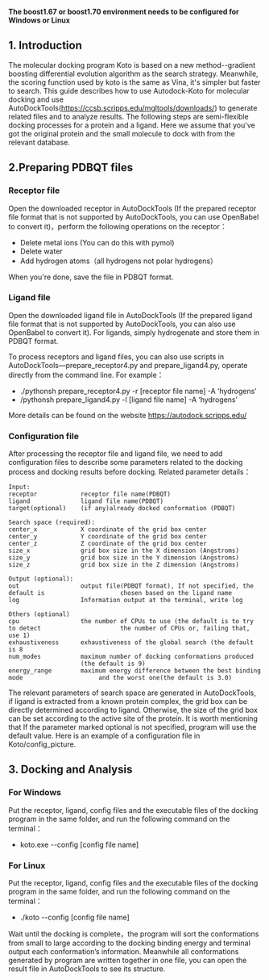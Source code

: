**The boost1.67 or boost1.70 environment needs to be configured for Windows or Linux**

## 1. Introduction

The molecular docking program Koto is based on a new method--gradient boosting differential evolution algorithm as the search strategy. Meanwhile,  the scoring function used by koto is the same as Vina, it's simpler but faster to search. This guide describes how to use Autodock-Koto for molecular docking and use AutoDockTools(https://ccsb.scripps.edu/mgltools/downloads/) to generate related files and to analyze results. The following steps are semi-flexible docking processes for a protein and a ligand. Here we assume that you've got the original protein and the small molecule to dock with from the relevant database. 


## 2.Preparing PDBQT files

### Receptor file

Open the downloaded receptor in AutoDockTools (If the prepared receptor file format that is not supported by AutoDockTools, you can use OpenBabel to convert it)，perform the following operations on the receptor：

- Delete metal ions (You can do this with pymol)
- Delete water
- Add hydrogen atoms（all hydrogens not polar hydrogens）

When you're done, save the file in PDBQT format.

### Ligand file

Open the downloaded ligand file in AutoDockTools (If the prepared ligand file format that is not supported by AutoDockTools, you can also use OpenBabel to convert it). For ligands, simply hydrogenate and store them in PDBQT format. 

To process receptors and ligand files, you can also use scripts in AutoDockTools—prepare_receptor4.py and prepare_ligand4.py, operate directly from the command line. For example： 

- ./pythonsh prepare_receptor4.py -r [receptor file name] -A ‘hydrogens’
- /pythonsh prepare_ligand4.py -l [ligand file name] -A ‘hydrogens’

More details can be found on the website https://autodock.scripps.edu/

### Configuration file

After processing the receptor file and ligand file, we need to add configuration files to describe some parameters related to the docking process and docking results before docking. Related parameter details：

```
Input:
receptor 			receptor file name(PDBQT)
ligand 				ligand file name(PDBQT)
target(optional)	(if any)already docked conformation (PDBQT)

Search space (required):
center_x   			X coordinate of the grid box center 
center_y			Y coordinate of the grid box center
center_z			Z coordinate of the grid box center 
size_x   			grid box size in the X dimension (Angstroms)  
size_y   			grid box size in the Y dimension (Angstroms)
size_z				grid box size in the Z dimension (Angstroms)

Output (optional):
out					output file(PDBQT format), If not specified, the default is 					chosen based on the ligand name 
log					Information output at the terminal, write log

Others (optional)
cpu					the number of CPUs to use (the default is to try to detect 						the number of CPUs or, failing that, use 1)	
exhaustiveness   	exhaustiveness of the global search (the default is 8
num_modes			maximum number of docking conformations produced 
					(the default is 9) 
energy_range		maximum energy difference between the best binding mode 					and the worst one(the default is 3.0) 
```

The relevant parameters of search space are generated in AutoDockTools, if ligand is extracted from a known protein complex, the grid box can be directly determined according to ligand. Otherwise, the size of the grid box can be set according to the active site of the protein. It is worth mentioning that If the parameter marked optional is not specified, program will use the default value. Here is an example of a configuration file in Koto/config_picture. 

## 3. Docking and Analysis

### For Windows

Put the receptor, ligand, config files and the executable files of the docking program in the same folder, and run the following command on the terminal：

- koto.exe --config [config file name]

### For Linux

Put the receptor, ligand, config files and the executable files of the docking program in the same folder, and run the following command on the terminal： 

- ./koto --config [config file name]

Wait until the docking is complete，the program will sort the conformations from small to large according to the docking binding energy and terminal output each conformation’s information. Meanwhile all conformations generated by program are written together in one file, you can open the result file in AutoDockTools to see its structure. 